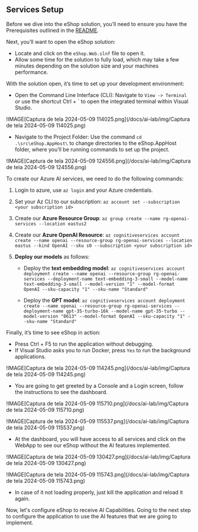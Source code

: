## Services Setup

Before we dive into the eShop solution, you’ll need to ensure you have the Prerequisites outlined in the [README](/README.md).

Next, you’ll want to open the eShop solution:

- Locate and click on the `eShop.Web.slnf` file to open it.
- Allow some time for the solution to fully load, which may take a few minutes depending on the solution size and your machines performance.

With the solution open, it’s time to set up your development environment:

- Open the Command Line Interface (CLI): Navigate to `View -> Terminal` or use the shortcut Ctrl + ` to open the integrated terminal within Visual Studio.

!IMAGE[Captura de tela 2024-05-09 114025.png](/docs/ai-lab/img/Captura de tela 2024-05-09 114025.png)

- Navigate to the Project Folder: Use the command `cd .\src\eShop.AppHost\` to change directories to the eShop.AppHost folder, where you’ll be running commands to set up the project.

!IMAGE[Captura de tela 2024-05-09 124556.png](/docs/ai-lab/img/Captura de tela 2024-05-09 124556.png)

To create our Azure AI services, we need to do the following commands:

1. Login to azure, use `az login` and your Azure credentials.

1. Set your Az CLI to our subscription: `az account set --subscription <your subscription id>`

1. Create our **Azure Resource Group**: `az group create --name rg-openai-services --location eastus2`

1. Create our **Azure OpenAI Resource**: `az cognitiveservices account create --name openai --resource-group rg-openai-services --location eastus --kind OpenAI --sku s0 --subscription <your subscription id>`

1. **Deploy our models** as follows:

   - Deploy the **text embedding model**: `az cognitiveservices account deployment create --name openai --resource-group rg-openai-services --deployment-name text-embedding-3-small --model-name text-embedding-3-small --model-version "1" --model-format OpenAI --sku-capacity "1" --sku-name "Standard"`

   - Deploy the **GPT model**: `az cognitiveservices account deployment create --name openai --resource-group rg-openai-services --deployment-name gpt-35-turbo-16k --model-name gpt-35-turbo --model-version "0613" --model-format OpenAI --sku-capacity "1" --sku-name "Standard"`

Finally, it’s time to see eShop in action:

- Press Ctrl + F5 to run the application without debugging.
- If Visual Studio asks you to run Docker, press `Yes` to run the background applications.

!IMAGE[Captura de tela 2024-05-09 114245.png](/docs/ai-lab/img/Captura de tela 2024-05-09 114245.png)

- You are going to get greeted by a Console and a Login screen, follow the instructions to see the dashboard.

!IMAGE[Captura de tela 2024-05-09 115710.png](/docs/ai-lab/img/Captura de tela 2024-05-09 115710.png)

!IMAGE[Captura de tela 2024-05-09 115537.png](/docs/ai-lab/img/Captura de tela 2024-05-09 115537.png)

- At the dashboard, you will have access to all services and click on the WebApp to see our eShop without the AI features implemented.

!IMAGE[Captura de tela 2024-05-09 130427.png](/docs/ai-lab/img/Captura de tela 2024-05-09 130427.png)

!IMAGE[Captura de tela 2024-05-09 115743.png](/docs/ai-lab/img/Captura de tela 2024-05-09 115743.png)

- In case of it not loading properly, just kill the application and reload it again.

Now, let's configure eShop to receive AI Capabilities. Going to the next step to configure the application to use the AI features that we are going to implement.
